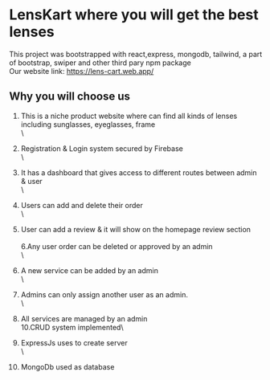 # LensKart where you will get the best lenses

This project was bootstrapped with react,express, mongodb, tailwind, a part of bootstrap, swiper and other third pary npm package \
Our website link: https://lens-cart.web.app/

## Why you will choose us

1. This is a niche product website where can find all kinds of lenses including sunglasses, eyeglasses, frame \
\
2. Registration & Login system secured by Firebase \
\
3. It has a dashboard that gives access to different routes between admin & user\
\
4. Users can add and delete their order \
\
5. User can add a review & it will show on the homepage review section \
\
6.Any user order can be deleted or approved by an admin \
\
7. A new service can be added by an admin \
\
8. Admins can only assign another user as an admin. \
\
9. All services are managed by an admin
\
10.CRUD system implemented\

11. ExpressJs uses to create server \
\
12. MongoDb used as database




